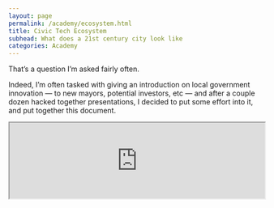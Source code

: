 ```yaml
---
layout: page
permalink: /academy/ecosystem.html
title: Civic Tech Ecosystem
subhead: What does a 21st century city look like
categories: Academy
---
```

That’s a question I’m asked fairly often.

Indeed, I’m often tasked with giving an introduction on local government innovation — to new mayors, potential investors, etc — and after a couple dozen hacked together presentations, I decided to put some effort into it, and put together this document.

<iframe width="100%" class="resp-iframe" src="https://drive.google.com/file/d/1JM8py30GRVDzxSLn25GmtsfWPNhBc_eL/preview"></iframe>

